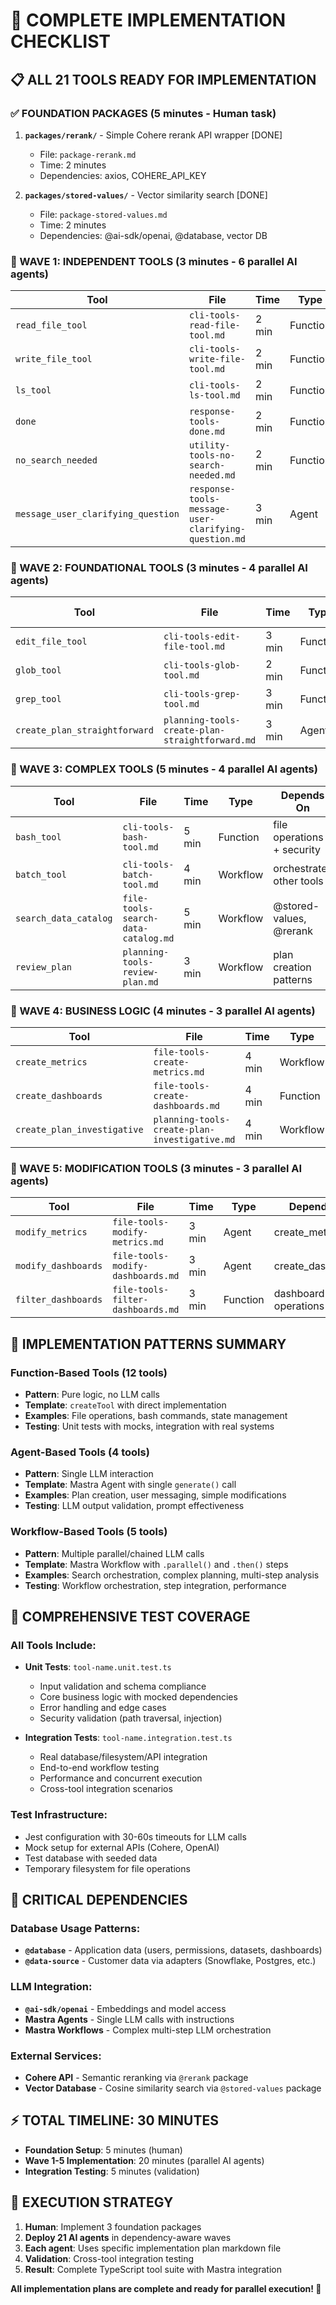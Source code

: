 # 🚀 COMPLETE IMPLEMENTATION CHECKLIST

## 📋 **ALL 21 TOOLS READY FOR IMPLEMENTATION**

### **✅ FOUNDATION PACKAGES (5 minutes - Human task)**

1. **`packages/rerank/`** - Simple Cohere rerank API wrapper [DONE]
   - File: `package-rerank.md`
   - Time: 2 minutes
   - Dependencies: axios, COHERE_API_KEY

2. **`packages/stored-values/`** - Vector similarity search [DONE]
   - File: `package-stored-values.md` 
   - Time: 2 minutes
   - Dependencies: @ai-sdk/openai, @database, vector DB

### **🤖 WAVE 1: INDEPENDENT TOOLS (3 minutes - 6 parallel AI agents)**

| Tool | File | Time | Type | Tests |
|------|------|------|------|-------|
| `read_file_tool` | `cli-tools-read-file-tool.md` | 2 min | Function | ✅ Complete | [DONE]
| `write_file_tool` | `cli-tools-write-file-tool.md` | 2 min | Function | ✅ Complete | [DONE]
| `ls_tool` | `cli-tools-ls-tool.md` | 2 min | Function | ✅ Complete | [DONE]
| `done` | `response-tools-done.md` | 2 min | Function | ✅ Complete | [DONE]
| `no_search_needed` | `utility-tools-no-search-needed.md` | 2 min | Function | ✅ Complete | [DONE]
| `message_user_clarifying_question` | `response-tools-message-user-clarifying-question.md` | 3 min | Agent | ✅ Complete | [DONE]

### **🤖 WAVE 2: FOUNDATIONAL TOOLS (3 minutes - 4 parallel AI agents)**

| Tool | File | Time | Type | Depends On |
|------|------|------|------|-----------|
| `edit_file_tool` | `cli-tools-edit-file-tool.md` | 3 min | Function | read/write files |
| `glob_tool` | `cli-tools-glob-tool.md` | 2 min | Function | ls patterns |
| `grep_tool` | `cli-tools-grep-tool.md` | 3 min | Function | file reading |
| `create_plan_straightforward` | `planning-tools-create-plan-straightforward.md` | 3 min | Agent | Independent LLM |

### **🤖 WAVE 3: COMPLEX TOOLS (5 minutes - 4 parallel AI agents)**

| Tool | File | Time | Type | Depends On |
|------|------|------|------|-----------|
| `bash_tool` | `cli-tools-bash-tool.md` | 5 min | Function | file operations + security |
| `batch_tool` | `cli-tools-batch-tool.md` | 4 min | Workflow | orchestrates other tools |
| `search_data_catalog` | `file-tools-search-data-catalog.md` | 5 min | Workflow | @stored-values, @rerank |
| `review_plan` | `planning-tools-review-plan.md` | 3 min | Workflow | plan creation patterns |

### **🤖 WAVE 4: BUSINESS LOGIC (4 minutes - 3 parallel AI agents)**

| Tool | File | Time | Type | Depends On |
|------|------|------|------|-----------|
| `create_metrics` | `file-tools-create-metrics.md` | 4 min | Workflow | search_data_catalog |
| `create_dashboards` | `file-tools-create-dashboards.md` | 4 min | Function | metrics patterns |
| `create_plan_investigative` | `planning-tools-create-plan-investigative.md` | 4 min | Workflow | plan review patterns |

### **🤖 WAVE 5: MODIFICATION TOOLS (3 minutes - 3 parallel AI agents)**

| Tool | File | Time | Type | Depends On |
|------|------|------|------|-----------|
| `modify_metrics` | `file-tools-modify-metrics.md` | 3 min | Agent | create_metrics |
| `modify_dashboards` | `file-tools-modify-dashboards.md` | 3 min | Agent | create_dashboards |
| `filter_dashboards` | `file-tools-filter-dashboards.md` | 3 min | Function | dashboard operations |

## 🎯 **IMPLEMENTATION PATTERNS SUMMARY**

### **Function-Based Tools (12 tools)**
- **Pattern**: Pure logic, no LLM calls
- **Template**: `createTool` with direct implementation
- **Examples**: File operations, bash commands, state management
- **Testing**: Unit tests with mocks, integration with real systems

### **Agent-Based Tools (4 tools)**
- **Pattern**: Single LLM interaction
- **Template**: Mastra Agent with single `generate()` call
- **Examples**: Plan creation, user messaging, simple modifications
- **Testing**: LLM output validation, prompt effectiveness

### **Workflow-Based Tools (5 tools)**
- **Pattern**: Multiple parallel/chained LLM calls
- **Template**: Mastra Workflow with `.parallel()` and `.then()` steps
- **Examples**: Search orchestration, complex planning, multi-step analysis
- **Testing**: Workflow orchestration, step integration, performance

## 🧪 **COMPREHENSIVE TEST COVERAGE**

### **All Tools Include:**
- **Unit Tests**: `tool-name.unit.test.ts`
  - Input validation and schema compliance
  - Core business logic with mocked dependencies
  - Error handling and edge cases
  - Security validation (path traversal, injection)

- **Integration Tests**: `tool-name.integration.test.ts`
  - Real database/filesystem/API integration
  - End-to-end workflow testing
  - Performance and concurrent execution
  - Cross-tool integration scenarios

### **Test Infrastructure:**
- Jest configuration with 30-60s timeouts for LLM calls
- Mock setup for external APIs (Cohere, OpenAI)
- Test database with seeded data
- Temporary filesystem for file operations

## 🔧 **CRITICAL DEPENDENCIES**

### **Database Usage Patterns:**
- **`@database`** - Application data (users, permissions, datasets, dashboards)
- **`@data-source`** - Customer data via adapters (Snowflake, Postgres, etc.)

### **LLM Integration:**
- **`@ai-sdk/openai`** - Embeddings and model access
- **Mastra Agents** - Single LLM calls with instructions
- **Mastra Workflows** - Complex multi-step LLM orchestration

### **External Services:**
- **Cohere API** - Semantic reranking via `@rerank` package
- **Vector Database** - Cosine similarity search via `@stored-values` package

## ⚡ **TOTAL TIMELINE: 30 MINUTES**

- **Foundation Setup**: 5 minutes (human)
- **Wave 1-5 Implementation**: 20 minutes (parallel AI agents)
- **Integration Testing**: 5 minutes (validation)

## 🚀 **EXECUTION STRATEGY**

1. **Human**: Implement 3 foundation packages
2. **Deploy 21 AI agents** in dependency-aware waves
3. **Each agent**: Uses specific implementation plan markdown file
4. **Validation**: Cross-tool integration testing
5. **Result**: Complete TypeScript tool suite with Mastra integration

**All implementation plans are complete and ready for parallel execution! 🎯**